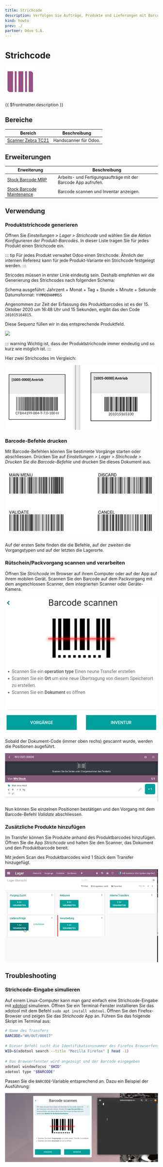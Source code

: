 ```yaml
---
title: Strichcode
description: Verfolgen Sie Aufträge, Produkte und Lieferungen mit Barcodes.
kind: howto
prev: ./
partner: Odoo S.A.
---
```


# Strichcode

![icons_odoo_stock_barcode](attachments/icons_odoo_stock_barcode.png)

{{ $frontmatter.description }}

## Bereiche

| Bereich                                         | Beschreibung          |
| ----------------------------------------------- | --------------------- |
| [Scanner Zebra TC21](Scanner%20Zebra%20TC21.md) | Handscanner für Odoo. |

## Erweiterungen

| Erweiterung                                                   | Beschreibung                                                  |
| ------------------------------------------------------------- | ------------------------------------------------------------- |
| [Stock Barcode MRP](Stock%20Barcode%20MRP.md)                 | Arbeits- und Fertigungsaufträge mit der Barcode App aufrufen. |
| [Stock Barcode Maintenance](Stock%20Barcode%20Maintenance.md) | Barcode scannen und Inventar anzeigen.                        |

## Verwendung

### Produktstrichcode generieren

Öffnen Sie _Einstellungen > Lager > Strichcode_ und wählen Sie die Aktion _Konfigurieren der Produkt-Barcodes_. In dieser Liste tragen Sie für jedes Produkt einen Strichcode ein.

::: tip
Für jedes Produkt verwaltet Odoo einen Strichcode. Ähnlich der internen Referenz kann für jede Produkt-Variante ein Strichcode festgelegt werden.
:::

Stricodes müssen in erster Linie eindeutig sein. Deshalb empfehlen wir die Generierung des Strichcodes nach folgenden Schema:

Schema ausgeführt: Jahrzent + Monat + Tag + Stunde + Minute + Sekunde  
Datumsformat: `YYMMDDHHMMSS`

Angenommen zur Zeit der Erfassung des Produktbarcodes ist es der 15. Oktober 2020 um 16:48 Uhr und 15 Sekunden, ergibt das den Code `201015164815`.

Diese Sequenz füllen wir in das entsprechende Produktfeld.

![](attachments/Strichcode%20für%20Produkte%20generieren.png)

::: warning
Wichtig ist, dass der Produktstrichcode immer eindeutig und so kurz wie möglich ist.
:::

Hier zwei Strichcodes im Vergleich:

![](attachments/Strichcode%20zwei%20Codes%20im%20Vergleich.png)

### Barcode-Befehle drucken

Mit Barcode-Befehlen können Sie bestimmte Vorgänge starten oder abschliessen. Drücken Sie auf _Einstellungen > Lager > Strichcode > Drucken Sie die Barcode-Befehle_ und drucken Sie dieses Dokument aus.

![](attachments/Strichcode%20Barcode-Befehle.png)

Auf der ersten Seite finden die die Befehle, auf der zweiten die Vorgangstypen und auf der letzten die Lagerorte.

### Rütschein/Packvorgang scannen und verarbeiten

Öffnen Sie _Strichcode_ im Browser auf ihrem Computer oder auf der App auf ihrem mobilen Gerät. Scannen Sie den Barcode auf dem Packvorgang mit dem angeschlossen Scanner, dem integrierten Scanner oder Geräte-Kamera.

![](attachments/Strichcode%20scannen.png)

Sobald der Dokument-Code (immer oben rechs) gescannt wurde, werden die Positionen augeführt.

![](attachments/Strichcode%20Positionen%20Scanvorgang.png)

Nun können Sie einzelnen Positionen bestätigen und den Vorgang mit dem Barcode-Befehl _Validate_ abschliessen.

### Zusätzliche Produkte hinzufügen

Im Transfer können Sie Produkte anhand des Produktbarcodes hinzufügen. Öffnen Sie die App _Strichcode_ und halten Sie den Scanner, das Dokument und den Produktbarcode bereit.

Mit jedem Scan des Produktbarcodes wird 1 Stück dem Transfer hinzugefügt.

![Strichcode Zusätzliche Produkte hinzufügen](attachments/Strichcode%20Zusätzliche%20Produkte%20hinzufügen.gif)

## Troubleshooting

### Strichcode-Eingabe simulieren

Auf einem Linux-Computer kann man ganz einfach eine Strichcode-Eingabe mit [xdotool](https://www.semicomplete.com/projects/xdotool/) simulieren. Öffnen Sie ein Terminal-Fenster installieren Sie das xdotool mit dem Befehl `sudo apt install xdotool`. Öffnen Sie den Firefox-Browser und zeigen Sie das _Strichcode_ App an. Führen Sie das folgende Skript im Terminal aus:

```bash
# Name des Transfers
BARCODE="WH/OUT/00017"

# Dieser Befehl sucht die Identifikationsnummer des Firefox Browserfenster
WID=$(xdotool search --title "Mozilla Firefox" | head -1)

# Das Browserfenster wird angezeigt und der Barcode eingegeben
xdotool windowfocus "$WID"
xdotool type "$BARCODE"
```

Passen Sie die `BARCODE`-Variable entsprechend an. Dazu ein Beispiel der Ausführung:

![Strichcode Eignabe simulieren](attachments/Strichcode%20Eignabe%20simulieren.gif)
